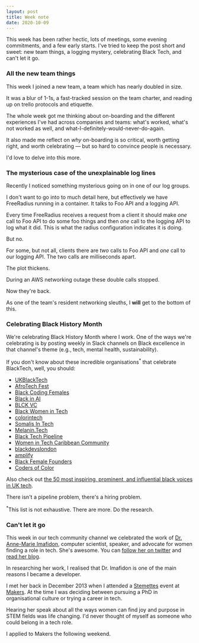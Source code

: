 ```yaml
---
layout: post
title: Week note
date: 2020-10-09
---
```


This week has been rather hectic, lots of meetings, some evening commitments, and a few early starts. I've tried to keep the post short and sweet: new team things, a logging mystery, celebrating Black Tech, and can't let it go.

### All the new team things

This week I joined a new team, a team which has nearly doubled in size. 

It was a blur of 1-1s, a fast-tracked session on the team charter, and reading up on trello protocols and etiquette.

The whole week got me thinking about on-boarding and the different experiences I've had across companies and teams: what's worked, what's not worked as well, and what-I-definitely-would-never-do-again.

It also made me reflect on _why_ on-boarding is so critical, worth getting right, and worth celebrating –– but so hard to convince people is necessary.

I'd love to delve into this more. 

### The mysterious case of the unexplainable log lines

Recently I noticed something mysterious going on in one of our log groups. 

I don't want to go into to much detail here, but effectively we have FreeRadius running in a container. It talks to Foo API and a logging API. 

Every time FreeRadius receives a request from a client it should make *one* call to Foo API to do some foo things and then *one* call to the logging API to log what it did. This is what the radius configuration indicates it is doing.

But no.

For some, but not all, clients there are *two* calls to Foo API and *one* call to our logging API. The two calls are milliseconds apart.

The plot thickens.

During an AWS networking outage these double calls stopped.

Now they're back.

As one of the team's resident networking sleuths, I **will** get to the bottom of this.

### Celebrating Black History Month

We're celebrating Black History Month where I work. One of the ways we're celebrating is by posting weekly in Slack channels on Black excellence in that channel's theme (e.g., tech, mental health, sustainability).

If you don't know about these incredible organisations<sup>*</sup> that celebrate BlackTech, well, you should:

- [UKBlackTech](https://ukblacktech.com/)
- [AfroTech Fest](https://www.afrotechfest.co.uk/)
- [Black Coding Females](https://codingblackfemales.com/)
- [Black in AI](blackinai.org)
- [BLCK VC](blckvc.com)
- [Black Women in Tech](https://www.techlondonadvocates.org.uk/working-groups/black-women-in-tech/)
- [colorintech](colorintech.org)
- [Somalis In Tech](somalisintech.com)
- [Melanin.Tech](https://twitter.com/MelaninTech)
- [Black Tech Pipeline](blacktechpipeline.com)
- [Women in Tech Caribbean Community](https://twitter.com/WomenCaribbean)
- [blackdevslondon](https://twitter.com/blackdevslondon)
- [amplify](amplifytech.uk)
- [Black Female Founders](blackfemalefounders.org)
- [Coders of Color](https://twitter.com/CodersofColor_)

Also check out [the 50 most inspiring, prominent, and influential black voices in UK tech](https://technation.io/news/50-inspiring-black-voices-uk-tech-scene/).

There isn't a pipeline problem, there's a hiring problem.

<sup>*</sup>This list is not exhaustive. There are more. Do the research.

### Can't let it go

This week in our tech community channel we celebrated the work of [Dr. Anne-Marie Imafidon](https://aimafidon.com/), computer scientist, speaker, and advocate for women finding a role in tech. She's awesome. You can [follow her on twitter](https://twitter.com/aimafidon) and [read her blog](https://aimafidon.com/blog/).

In researching her work, I realised that Dr. Imafidon is one of the main reasons I became a developer.

I met her back in December 2013 when I attended a [Stemettes](https://stemettes.org/) event at [Makers](https://makers.tech/). At the time I was deciding between pursuing a PhD in organisational culture or trying a career in tech.

Hearing her speak about all the ways women can find joy and purpose in STEM fields was life changing. I'd never thought of myself as someone who could belong in a tech role. 

I applied to Makers the following weekend.